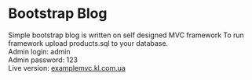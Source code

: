 # Bootstrap Blog

Simple bootstrap blog is written on self designed MVC framework
To run framework upload products.sql to your database. <br>
Admin login: admin <br>
Admin password: 123 <br>
Live version: <a href = 'http://examplemvc.kl.com.ua/'>examplemvc.kl.com.ua <a>